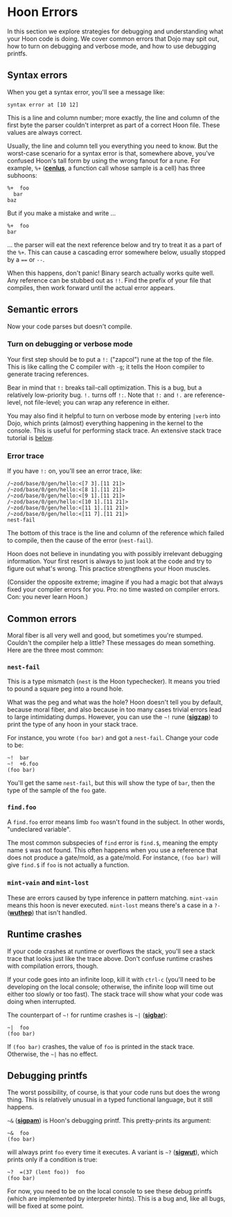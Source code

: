 # Hoon Errors

In this section we explore strategies for debugging and understanding what your Hoon code is doing. We cover common errors that Dojo may spit out, how to turn on debugging and verbose mode, and how to use debugging printfs.

## Syntax errors

When you get a syntax error, you'll see a message like:

```
syntax error at [10 12]
```

This is a line and column number; more exactly, the line and column of the first byte the parser couldn't interpret as part of a correct Hoon file. These values are always correct.

Usually, the line and column tell you everything you need to know. But the worst-case scenario for a syntax error is that, somewhere above, you've confused Hoon's tall form by using the wrong fanout for a rune. For example, `%+` ([**cenlus**](rune/cen.md#-cenlus), a function call whose sample is a cell) has three subhoons:

```hoon
%+  foo
  bar
baz
```

But if you make a mistake and write ...

```hoon
%+  foo
bar
```

... the parser will eat the next reference below and try to treat it as a part of the `%+`. This can cause a cascading error somewhere below, usually stopped by a `==` or `--`.

When this happens, don't panic! Binary search actually works quite well. Any reference can be stubbed out as `!!`. Find the prefix of your file that compiles, then work forward until the actual error appears.

## Semantic errors

Now your code parses but doesn't compile.

### Turn on debugging or verbose mode

Your first step should be to put a `!:` ("zapcol") rune at the top of the file. This is like calling the C compiler with `-g`; it tells the Hoon compiler to generate tracing references.

Bear in mind that `!:` breaks tail-call optimization. This is a bug, but a relatively low-priority bug. `!.` turns off `!:`. Note that `!:` and `!.` are reference-level, not file-level; you can wrap any reference in either.

You may also find it helpful to turn on verbose mode by entering `|verb` into Dojo, which prints (almost) everything happening in the kernel to the console. This is useful for performing stack trace. An extensive stack trace tutorial is [below](#stack-trace-tutorial).

### Error trace

If you have `!:` on, you'll see an error trace, like:

```
/~zod/base/0/gen/hello:<[7 3].[11 21]>
/~zod/base/0/gen/hello:<[8 1].[11 21]>
/~zod/base/0/gen/hello:<[9 1].[11 21]>
/~zod/base/0/gen/hello:<[10 1].[11 21]>
/~zod/base/0/gen/hello:<[11 1].[11 21]>
/~zod/base/0/gen/hello:<[11 7].[11 21]>
nest-fail
```

The bottom of this trace is the line and column of the reference which failed to compile, then the cause of the error (`nest-fail`).

Hoon does not believe in inundating you with possibly irrelevant debugging information. Your first resort is always to just look at the code and try to figure out what's wrong. This practice strengthens your Hoon muscles.

(Consider the opposite extreme; imagine if you had a magic bot that always fixed your compiler errors for you. Pro: no time wasted on compiler errors. Con: you never learn Hoon.)

## Common errors

Moral fiber is all very well and good, but sometimes you're stumped. Couldn't the compiler help a little? These messages do mean something. Here are the three most common:

### `nest-fail`

This is a type mismatch (`nest` is the Hoon typechecker). It means you tried to pound a square peg into a round hole.

What was the peg and what was the hole? Hoon doesn't tell you by default, because moral fiber, and also because in too many cases trivial errors lead to large intimidating dumps. However, you can use the `~!` rune ([**sigzap**](rune/sig.md#-sigzap)) to print the type of any hoon in your stack trace.

For instance, you wrote `(foo bar)` and got a `nest-fail`. Change your code to be:

```hoon
~!  bar
~!  +6.foo
(foo bar)
```

You'll get the same `nest-fail`, but this will show the type of `bar`, then the type of the sample of the `foo` gate.

### `find.foo`

A `find.foo` error means limb `foo` wasn't found in the subject. In other words, "undeclared variable".

The most common subspecies of `find` error is `find.$`, meaning the empty name `$` was not found. This often happens when you use a reference that does not produce a gate/mold, as a gate/mold. For instance, `(foo bar)` will give `find.$` if `foo` is not actually a function.

### `mint-vain` and `mint-lost`

These are errors caused by type inference in pattern matching. `mint-vain` means this hoon is never executed. `mint-lost` means there's a case in a `?-` ([**wuthep**](rune/wut.md#--wuthep)) that isn't handled.

## Runtime crashes

If your code crashes at runtime or overflows the stack, you'll see a stack trace that looks just like the trace above. Don't confuse runtime crashes with compilation errors, though.

If your code goes into an infinite loop, kill it with `ctrl-c` (you'll need to be developing on the local console; otherwise, the infinite loop will time out either too slowly or too fast). The stack trace will show what your code was doing when interrupted.

The counterpart of `~!` for runtime crashes is `~|` ([**sigbar**](rune/sig.md#-sigbar)):

```hoon
~|  foo
(foo bar)
```

If `(foo bar)` crashes, the value of `foo` is printed in the stack trace. Otherwise, the `~|` has no effect.

## Debugging printfs

The worst possibility, of course, is that your code runs but does the wrong thing. This is relatively unusual in a typed functional language, but it still happens.

`~&` ([**sigpam**](rune/sig.md#-sigpam)) is Hoon's debugging printf. This pretty-prints its argument:

```hoon
~&  foo
(foo bar)
```

will always print `foo` every time it executes. A variant is `~?` ([**sigwut**](rune/sig.md#-sigwut)), which prints only if a condition is true:

```hoon
~?  =(37 (lent foo))  foo
(foo bar)
```

For now, you need to be on the local console to see these debug printfs (which are implemented by interpreter hints). This is a bug and, like all bugs, will be fixed at some point.
